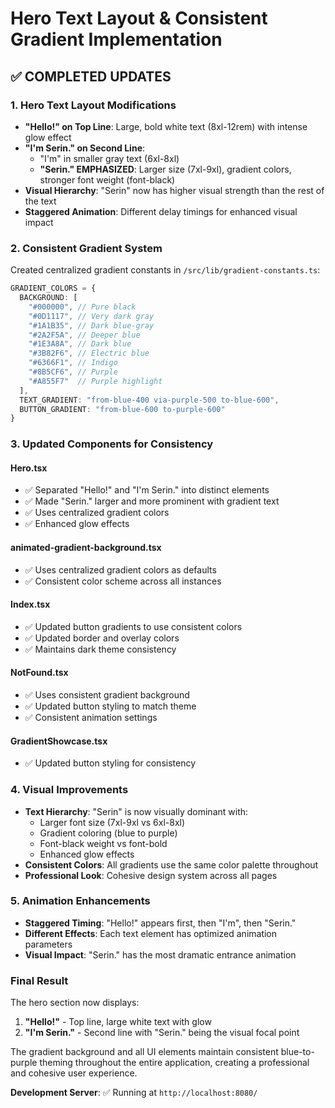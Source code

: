 # Hero Text Layout & Consistent Gradient Implementation

## ✅ **COMPLETED UPDATES**

### **1. Hero Text Layout Modifications**
- **"Hello!" on Top Line**: Large, bold white text (8xl-12rem) with intense glow effect
- **"I'm Serin." on Second Line**: 
  - "I'm" in smaller gray text (6xl-8xl)
  - **"Serin." EMPHASIZED**: Larger size (7xl-9xl), gradient colors, stronger font weight (font-black)
- **Visual Hierarchy**: "Serin" now has higher visual strength than the rest of the text
- **Staggered Animation**: Different delay timings for enhanced visual impact

### **2. Consistent Gradient System**
Created centralized gradient constants in `/src/lib/gradient-constants.ts`:

```typescript
GRADIENT_COLORS = {
  BACKGROUND: [
    "#000000", // Pure black
    "#0D1117", // Very dark gray
    "#1A1B35", // Dark blue-gray  
    "#2A2F5A", // Deeper blue
    "#1E3A8A", // Dark blue
    "#3B82F6", // Electric blue
    "#6366F1", // Indigo
    "#8B5CF6", // Purple
    "#A855F7"  // Purple highlight
  ],
  TEXT_GRADIENT: "from-blue-400 via-purple-500 to-blue-600",
  BUTTON_GRADIENT: "from-blue-600 to-purple-600"
}
```

### **3. Updated Components for Consistency**

#### **Hero.tsx**
- ✅ Separated "Hello!" and "I'm Serin." into distinct elements
- ✅ Made "Serin." larger and more prominent with gradient text
- ✅ Uses centralized gradient colors
- ✅ Enhanced glow effects

#### **animated-gradient-background.tsx**
- ✅ Uses centralized gradient colors as defaults
- ✅ Consistent color scheme across all instances

#### **Index.tsx**
- ✅ Updated button gradients to use consistent colors
- ✅ Updated border and overlay colors
- ✅ Maintains dark theme consistency

#### **NotFound.tsx**
- ✅ Uses consistent gradient background
- ✅ Updated button styling to match theme
- ✅ Consistent animation settings

#### **GradientShowcase.tsx**
- ✅ Updated button styling for consistency

### **4. Visual Improvements**
- **Text Hierarchy**: "Serin" is now visually dominant with:
  - Larger font size (7xl-9xl vs 6xl-8xl)
  - Gradient coloring (blue to purple)
  - Font-black weight vs font-bold
  - Enhanced glow effects
- **Consistent Colors**: All gradients use the same color palette throughout
- **Professional Look**: Cohesive design system across all pages

### **5. Animation Enhancements**
- **Staggered Timing**: "Hello!" appears first, then "I'm", then "Serin."
- **Different Effects**: Each text element has optimized animation parameters
- **Visual Impact**: "Serin." has the most dramatic entrance animation

### **Final Result**
The hero section now displays:
1. **"Hello!"** - Top line, large white text with glow
2. **"I'm Serin."** - Second line with "Serin." being the visual focal point

The gradient background and all UI elements maintain consistent blue-to-purple theming throughout the entire application, creating a professional and cohesive user experience.

**Development Server**: ✅ Running at `http://localhost:8080/`
